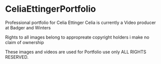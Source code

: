 # CeliaEttingerPortfolio
Professional portfolio for Celia Ettinger
Celia is currently a Video producer at Badger and Winters 

Rights to all images belong to appropreate copyright holders
i make no claim of ownership 

These images and videos are used for Portfolio use only
ALL RIGHTS RESERVED.
